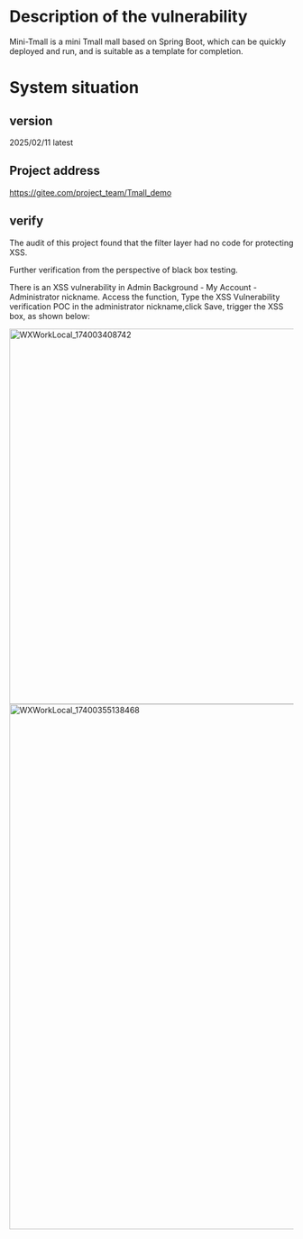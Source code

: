 # Description of the vulnerability
Mini-Tmall is a mini Tmall mall based on Spring Boot, which can be quickly deployed and run, and is suitable as a template for completion.
# System situation
## version
2025/02/11 latest
## Project address
https://gitee.com/project_team/Tmall_demo
## verify
The audit of this project found that the filter layer had no code for protecting XSS.

Further verification from the perspective of black box testing.

There is an XSS vulnerability in Admin Background - My Account - Administrator nickname. Access the function, Type the XSS Vulnerability verification POC in the administrator nickname,click Save, trigger the XSS box, as shown below:

<img width="666" alt="WXWorkLocal_174003408742" src="https://github.com/user-attachments/assets/979a2a9f-d4df-4d08-b1d3-b83f63c053f2" />
<img width="932" alt="WXWorkLocal_17400355138468" src="https://github.com/user-attachments/assets/f67a32ff-779f-4726-85b8-2bd64154d0d9" />


